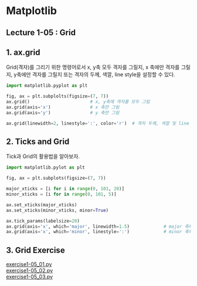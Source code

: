 # Matplotlib

## Lecture 1-05 : Grid

## 1. ax.grid
Grid(격자)를 그리기 위한 명령어로서 x, y축 모두 격자를 그릴지, x 축에만 격자를 그릴지, y축에만 격자를 그릴지 또는 격자의 두께, 색깔, line style을 설정할 수 있다.
```py
import matplotlib.pyplot as plt

fig, ax = plt.subplolts(figsize=(7, 7))
ax.grid()                       # x, y축에 격자를 모두 그림
ax.grid(axis='x')               # x 축만 그림
ax.grid(axis='y')               # y 축만 그림

ax.grid(linewidth=2, linestyle=':', color='r')  # 격자 두께, 색깔 및 line style 조절
```

## 2. Ticks and Grid
Tick과 Grid의 활용법을 알아보자.
```py
import matplotlib.pylot as plt

fig, ax = plt.subplots(figsize=(7, 7))

major_xticks = [i for i in range(0, 101, 20)]
minor_xticks = [i for in range(0, 101, 5)]

ax.set_xticks(major_xticks)
ax.set_xticks(minor_xticks, minor=True)

ax.tick_params(labelsize=20)
ax.grid(axis='x', which='major', linewidth=1.5)             # major 축에 grid 생성
ax.grid(axis='x', which='minor', linestyle=':')             # minor 축에 grid 생성
```
## 3. Grid Exercise
[exercise1-05_01.py](https://github.com/Hojeong827/TIL/blob/main/Python/matplolib/code/exercise1-05_01.py)   
[exercise1-05_02.py](https://github.com/Hojeong827/TIL/blob/main/Python/matplolib/code/exercise1-05_02.py)   
[exercise1-05_03.py](https://github.com/Hojeong827/TIL/blob/main/Python/matplolib/code/exercise1-05_03.py)   
